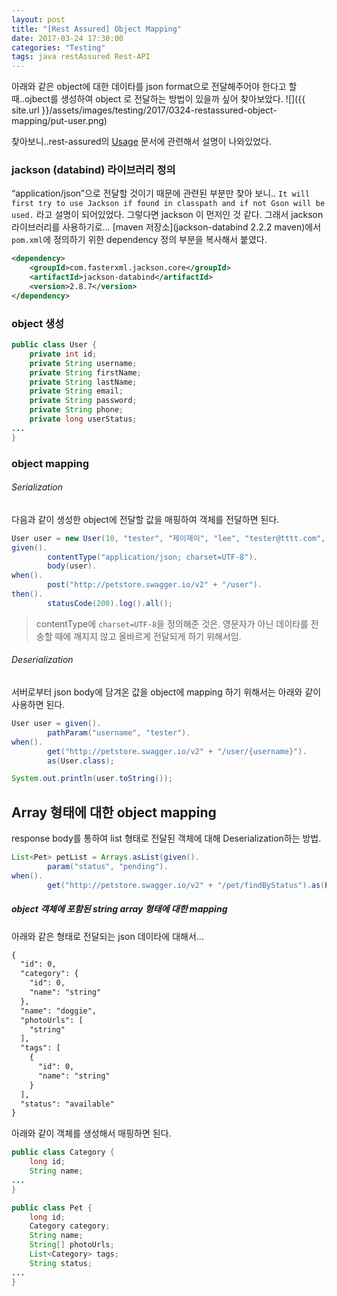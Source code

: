 ```yaml
---
layout: post
title: "[Rest Assured] Object Mapping"
date: 2017-03-24 17:30:00
categories: "Testing"
tags: java restAssured Rest-API
---
```


아래와 같은 object에 대한 데이타를 json format으로 전달해주어야 한다고  할 때..ojbect를 생성하여 object 로 전달하는 방법이 있을까 싶어 찾아보았다.
![]({{ site.url }}/assets/images/testing/2017/0324-restassured-object-mapping/put-user.png)

찾아보니..rest-assured의 [Usage](https://github.com/rest-assured/rest-assured/wiki/Usage#object-mapping) 문서에 관련해서 설명이 나와있었다.

### jackson (databind) 라이브러리 정의
“application/json”으로 전달할 것이기 때문에 관련된 부분만 찾아 보니.. `It will first try to use Jackson if found in classpath and if not Gson will be used.`  라고 설명이 되어있었다.
그렇다면 jackson 이 먼저인 것 같다. 그래서 jackson 라이브러리를 사용하기로…
[maven 저장소](jackson-databind 2.2.2 maven)에서  `pom.xml`에 정의하기 위한 dependency 정의 부분을 복사해서 붙였다.
```xml
<dependency>
    <groupId>com.fasterxml.jackson.core</groupId>
    <artifactId>jackson-databind</artifactId>
    <version>2.8.7</version>
</dependency>
```

### object 생성
```java
public class User {
    private int id;
    private String username;
    private String firstName;
    private String lastName;
    private String email;
    private String password;
    private String phone;
    private long userStatus;
...
}
```

### object mapping
###### Serialization
다음과 같이 생성한 object에 전달할 값을 매핑하여 객체를 전달하면 된다.
```java
User user = new User(10, "tester", "제이제이", "lee", "tester@tttt.com", "passwd", "010-1111-2222", 0L);
given().
        contentType("application/json; charset=UTF-8").
        body(user).
when().
        post("http://petstore.swagger.io/v2" + "/user").
then().
        statusCode(200).log().all();
```
> contentType에 `charset=UTF-8`을 정의해준 것은. 영문자가 아닌 데이타를 전송할 때에 깨지지 않고 올바르게 전달되게 하기 위해서임.  

###### Deserialization
서버로부터 json body에 담겨온 값을 object에 mapping 하기 위해서는 아래와 같이 사용하면 된다.
```java
User user = given().
        pathParam("username", "tester").
when().
        get("http://petstore.swagger.io/v2" + "/user/{username}").
        as(User.class);

System.out.println(user.toString());
```

## Array 형태에 대한 object mapping
response body를 통하여 list 형태로 전달된 객체에 대해 Deserialization하는 방법.
```java
List<Pet> petList = Arrays.asList(given().
        param("status", "pending").
when().
        get("http://petstore.swagger.io/v2" + "/pet/findByStatus").as(Pet[].class));
```

##### object 객체에 포함된 string array 형태에 대한 mapping
아래와 같은 형태로 전달되는 json 데이타에 대해서...
```xml
{
  "id": 0,
  "category": {
    "id": 0,
    "name": "string"
  },
  "name": "doggie",
  "photoUrls": [
    "string"
  ],
  "tags": [
    {
      "id": 0,
      "name": "string"
    }
  ],
  "status": "available"
}
```

아래와 같이 객체를 생성해서 매핑하면 된다.
```java
public class Category {
    long id;
    String name;
...
}

public class Pet {
    long id;
    Category category;
    String name;
    String[] photoUrls;
    List<Category> tags;
    String status;
...
}
```
